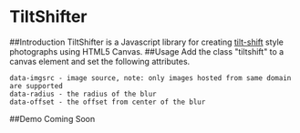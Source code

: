 # TiltShifter
##Introduction
TiltShifter is a Javascript library for creating [tilt-shift](http://en.wikipedia.org/wiki/Tilt%E2%80%93shift_photography) style photographs using HTML5 Canvas.
##Usage
Add the class "tiltshift" to a canvas element and set the following attributes.
```
data-imgsrc - image source, note: only images hosted from same domain are supported
data-radius - the radius of the blur
data-offset - the offset from center of the blur
```
##Demo
Coming Soon
